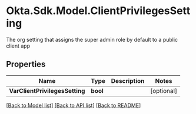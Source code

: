 # Okta.Sdk.Model.ClientPrivilegesSetting
The org setting that assigns the super admin role by default to a public client app

## Properties

Name | Type | Description | Notes
------------ | ------------- | ------------- | -------------
**VarClientPrivilegesSetting** | **bool** |  | [optional] 

[[Back to Model list]](../README.md#documentation-for-models) [[Back to API list]](../README.md#documentation-for-api-endpoints) [[Back to README]](../README.md)

